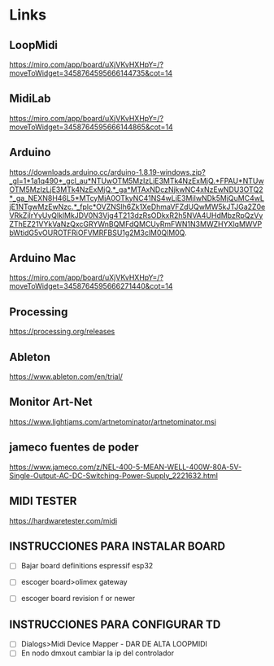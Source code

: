 # Links

## LoopMidi

https://miro.com/app/board/uXjVKvHXHpY=/?moveToWidget=3458764595666144735&cot=14

## MidiLab

https://miro.com/app/board/uXjVKvHXHpY=/?moveToWidget=3458764595666144865&cot=14

## Arduino

https://downloads.arduino.cc/arduino-1.8.19-windows.zip?_gl=1*1a1q490*_gcl_au*NTUwOTM5MzIzLjE3MTk4NzExMjQ.*FPAU*NTUwOTM5MzIzLjE3MTk4NzExMjQ.*_ga*MTAxNDczNjkwNC4xNzEwNDU3OTQ2*_ga_NEXN8H46L5*MTcyMjA0OTkyNC41NS4wLjE3MjIwNDk5MjQuMC4wLjE1NTgwMzEwNzc.*_fplc*OVZNSlh6Zk1XeDhmaVFZdUQwMW5kJTJGa2Z0eVRkZjlrYyUyQlklMkJDV0N3Vjg4T213dzRsODkxR2h5NVA4UHdMbzRpQzVyZThEZ21VYkVaNzQxcGRYWnBQMFdQMCUyRmFWN1N3MWZHYXlqMWVPbWtidG5vOUROTFRiOFVMRFBSU1g2M3clM0QlM0Q.

## Arduino Mac

https://miro.com/app/board/uXjVKvHXHpY=/?moveToWidget=3458764595666271440&cot=14

## Processing

https://processing.org/releases

## Ableton

https://www.ableton.com/en/trial/

## Monitor Art-Net

https://www.lightjams.com/artnetominator/artnetominator.msi

## jameco fuentes de poder

https://www.jameco.com/z/NEL-400-5-MEAN-WELL-400W-80A-5V-Single-Output-AC-DC-Switching-Power-Supply_2221632.html

## MIDI TESTER

https://hardwaretester.com/midi


## INSTRUCCIONES PARA INSTALAR BOARD
- [ ] Bajar board definitions espressif esp32
- [ ] escoger board>olimex gateway
- [ ] escoger board revision f or newer


## INSTRUCCIONES PARA CONFIGURAR TD
- [ ] Dialogs>Midi Device Mapper - DAR DE ALTA LOOPMIDI
- [ ] En nodo dmxout cambiar la ip del controlador
